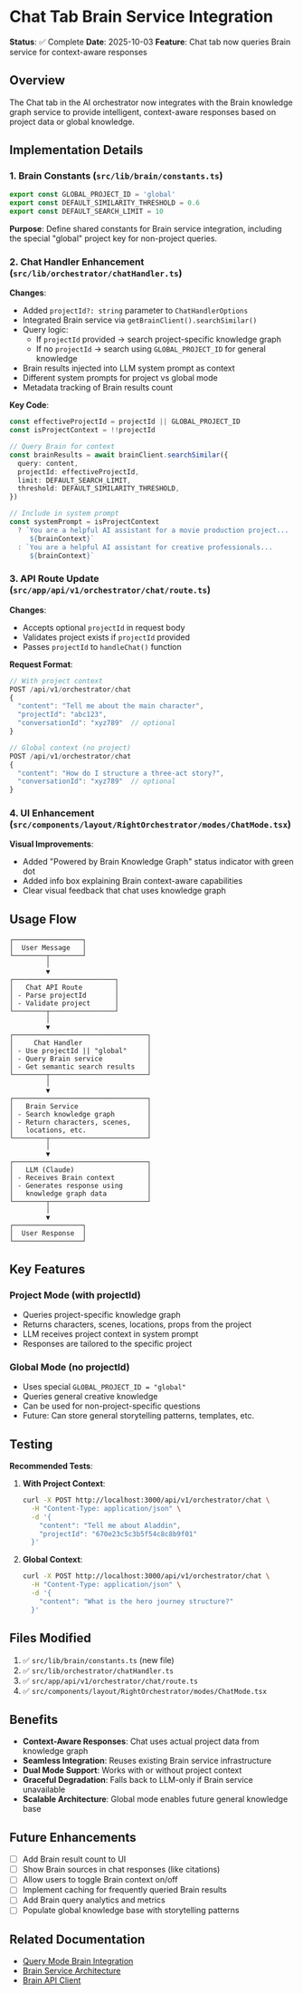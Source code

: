 # Chat Tab Brain Service Integration

**Status**: ✅ Complete
**Date**: 2025-10-03
**Feature**: Chat tab now queries Brain service for context-aware responses

## Overview

The Chat tab in the AI orchestrator now integrates with the Brain knowledge graph service to provide intelligent, context-aware responses based on project data or global knowledge.

## Implementation Details

### 1. Brain Constants (`src/lib/brain/constants.ts`)

```typescript
export const GLOBAL_PROJECT_ID = 'global'
export const DEFAULT_SIMILARITY_THRESHOLD = 0.6
export const DEFAULT_SEARCH_LIMIT = 10
```

**Purpose**: Define shared constants for Brain service integration, including the special "global" project key for non-project queries.

### 2. Chat Handler Enhancement (`src/lib/orchestrator/chatHandler.ts`)

**Changes**:
- Added `projectId?: string` parameter to `ChatHandlerOptions`
- Integrated Brain service via `getBrainClient().searchSimilar()`
- Query logic:
  - If `projectId` provided → search project-specific knowledge graph
  - If no `projectId` → search using `GLOBAL_PROJECT_ID` for general knowledge
- Brain results injected into LLM system prompt as context
- Different system prompts for project vs global mode
- Metadata tracking of Brain results count

**Key Code**:
```typescript
const effectiveProjectId = projectId || GLOBAL_PROJECT_ID
const isProjectContext = !!projectId

// Query Brain for context
const brainResults = await brainClient.searchSimilar({
  query: content,
  projectId: effectiveProjectId,
  limit: DEFAULT_SEARCH_LIMIT,
  threshold: DEFAULT_SIMILARITY_THRESHOLD,
})

// Include in system prompt
const systemPrompt = isProjectContext
  ? `You are a helpful AI assistant for a movie production project...
     ${brainContext}`
  : `You are a helpful AI assistant for creative professionals...
     ${brainContext}`
```

### 3. API Route Update (`src/app/api/v1/orchestrator/chat/route.ts`)

**Changes**:
- Accepts optional `projectId` in request body
- Validates project exists if `projectId` provided
- Passes `projectId` to `handleChat()` function

**Request Format**:
```typescript
// With project context
POST /api/v1/orchestrator/chat
{
  "content": "Tell me about the main character",
  "projectId": "abc123",
  "conversationId": "xyz789"  // optional
}

// Global context (no project)
POST /api/v1/orchestrator/chat
{
  "content": "How do I structure a three-act story?",
  "conversationId": "xyz789"  // optional
}
```

### 4. UI Enhancement (`src/components/layout/RightOrchestrator/modes/ChatMode.tsx`)

**Visual Improvements**:
- Added "Powered by Brain Knowledge Graph" status indicator with green dot
- Added info box explaining Brain context-aware capabilities
- Clear visual feedback that chat uses knowledge graph

## Usage Flow

```
┌─────────────────┐
│  User Message   │
└────────┬────────┘
         │
         ▼
┌─────────────────────────┐
│   Chat API Route        │
│ - Parse projectId       │
│ - Validate project      │
└────────┬────────────────┘
         │
         ▼
┌─────────────────────────────────┐
│     Chat Handler                │
│ - Use projectId || "global"     │
│ - Query Brain service           │
│ - Get semantic search results   │
└────────┬────────────────────────┘
         │
         ▼
┌─────────────────────────────────┐
│   Brain Service                 │
│ - Search knowledge graph        │
│ - Return characters, scenes,    │
│   locations, etc.               │
└────────┬────────────────────────┘
         │
         ▼
┌─────────────────────────────────┐
│   LLM (Claude)                  │
│ - Receives Brain context        │
│ - Generates response using      │
│   knowledge graph data          │
└────────┬────────────────────────┘
         │
         ▼
┌─────────────────┐
│  User Response  │
└─────────────────┘
```

## Key Features

### Project Mode (with projectId)
- Queries project-specific knowledge graph
- Returns characters, scenes, locations, props from the project
- LLM receives project context in system prompt
- Responses are tailored to the specific project

### Global Mode (no projectId)
- Uses special `GLOBAL_PROJECT_ID = "global"`
- Queries general creative knowledge
- Can be used for non-project-specific questions
- Future: Can store general storytelling patterns, templates, etc.

## Testing

**Recommended Tests**:

1. **With Project Context**:
   ```bash
   curl -X POST http://localhost:3000/api/v1/orchestrator/chat \
     -H "Content-Type: application/json" \
     -d '{
       "content": "Tell me about Aladdin",
       "projectId": "670e23c5c3b5f54c8c8b9f01"
     }'
   ```

2. **Global Context**:
   ```bash
   curl -X POST http://localhost:3000/api/v1/orchestrator/chat \
     -H "Content-Type: application/json" \
     -d '{
       "content": "What is the hero journey structure?"
     }'
   ```

## Files Modified

1. ✅ `src/lib/brain/constants.ts` (new file)
2. ✅ `src/lib/orchestrator/chatHandler.ts`
3. ✅ `src/app/api/v1/orchestrator/chat/route.ts`
4. ✅ `src/components/layout/RightOrchestrator/modes/ChatMode.tsx`

## Benefits

- **Context-Aware Responses**: Chat uses actual project data from knowledge graph
- **Seamless Integration**: Reuses existing Brain service infrastructure
- **Dual Mode Support**: Works with or without project context
- **Graceful Degradation**: Falls back to LLM-only if Brain service unavailable
- **Scalable Architecture**: Global mode enables future general knowledge base

## Future Enhancements

- [ ] Add Brain result count to UI
- [ ] Show Brain sources in chat responses (like citations)
- [ ] Allow users to toggle Brain context on/off
- [ ] Implement caching for frequently queried Brain results
- [ ] Add Brain query analytics and metrics
- [ ] Populate global knowledge base with storytelling patterns

## Related Documentation

- [Query Mode Brain Integration](./GATHER_BRAIN_INTEGRATION.md)
- [Brain Service Architecture](../architecture/PHASE3_ARCHITECTURE.md)
- [Brain API Client](../../src/lib/brain/client.ts)
